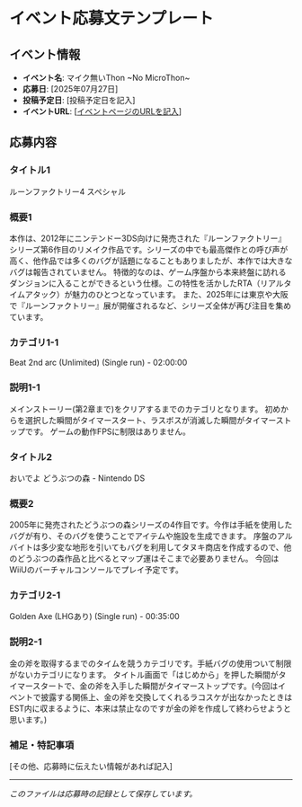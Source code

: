 # イベント応募文テンプレート

## イベント情報
- **イベント名**: マイク無いThon ~No MicroThon~
- **応募日**: [2025年07月27日]
- **投稿予定日**: [投稿予定日を記入]
- **イベントURL**: [[イベントページのURLを記入](https://oengus.io/marathon/nomicthon1)]

## 応募内容

### タイトル1

ルーンファクトリー4 スペシャル

### 概要1

本作は、2012年にニンテンドー3DS向けに発売された『ルーンファクトリー』シリーズ第6作目のリメイク作品です。シリーズの中でも最高傑作との呼び声が高く、他作品では多くのバグが話題になることもありましたが、本作では大きなバグは報告されていません。 特徴的なのは、ゲーム序盤から本来終盤に訪れるダンジョンに入ることができるという仕様。この特性を活かしたRTA（リアルタイムアタック）が魅力のひとつとなっています。 また、2025年には東京や大阪で『ルーンファクトリー』展が開催されるなど、シリーズ全体が再び注目を集めています。

### カテゴリ1-1

Beat 2nd arc (Unlimited) (Single run) - 02:00:00

### 説明1-1

メインストーリー(第2章まで)をクリアするまでのカテゴリとなります。 初めからを選択した瞬間がタイマースタート、ラスボスが消滅した瞬間がタイマーストップです。 ゲームの動作FPSに制限はありません。

### タイトル2

おいでよ どうぶつの森 - Nintendo DS

### 概要2

2005年に発売されたどうぶつの森シリーズの4作目です。今作は手紙を使用したバグが有り、そのバグを使うことでアイテムや施設を生成できます。 序盤のアルバイトは多少変な地形を引いてもバグを利用してタヌキ商店を作成するので、他のどうぶつの森作品と比べるとマップ運はそこまで必要ありません。 今回はWiiUのバーチャルコンソールでプレイ予定です。

### カテゴリ2-1

Golden Axe (LHGあり) (Single run) - 00:35:00

### 説明2-1

金の斧を取得するまでのタイムを競うカテゴリです。手紙バグの使用ついて制限がないカテゴリになります。 タイトル画面で「はじめから」を押した瞬間がタイマースタートで、金の斧を入手した瞬間がタイマーストップです。(今回はイベントで披露する関係上、金の斧を交換してくれるラコスケが出なかったときはEST内に収まるように、本来は禁止なのですが金の斧を作成して終わらせようと思います。)

### 補足・特記事項

[その他、応募時に伝えたい情報があれば記入]

---

*このファイルは応募時の記録として保存しています。*